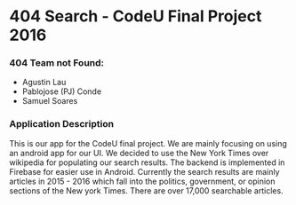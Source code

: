 # 404 Search - CodeU Final Project 2016
 
### 404 Team not Found:
   - Agustin Lau
   - Pablojose (PJ) Conde
   - Samuel Soares
 
### Application Description
This is our app for the CodeU final project. We are mainly focusing on using an android app for our UI. We decided to use the New York Times over wikipedia for populating our search results. The backend is implemented in Firebase for easier use in Android. Currently the search results are mainly articles in 2015 - 2016 which fall into the politics, government, or opinion sections of the New york Times. There are over 17,000 searchable articles.
